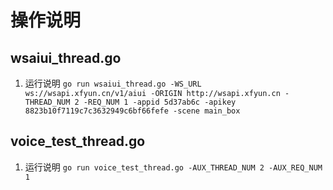 # 操作说明
## wsaiui_thread.go
1. 运行说明
`go run wsaiui_thread.go -WS_URL ws://wsapi.xfyun.cn/v1/aiui -ORIGIN http://wsapi.xfyun.cn -THREAD_NUM 2 -REQ_NUM 1 -appid 5d37ab6c -apikey 8823b10f7119c7c3632949c6bf66fefe -scene main_box`

## voice_test_thread.go
1. 运行说明
`go run voice_test_thread.go -AUX_THREAD_NUM 2 -AUX_REQ_NUM 1`
